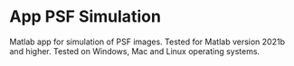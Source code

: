 # App PSF Simulation
Matlab app for simulation of PSF images.
Tested for Matlab version 2021b and higher. Tested on Windows, Mac and Linux operating systems.
